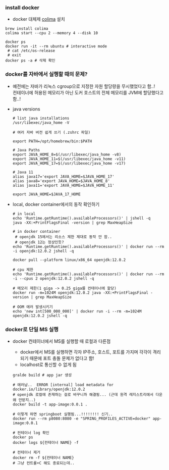 ### install docker
- docker 대체제 [colima](https://github.com/abiosoft/colima) 설치
```shell
brew install colima
colima start --cpu 2 --memory 4 --disk 10

docker ps
docker run -it --rm ubuntu # interactive mode
 # cat /etc/os-release
 # exit
docker ps -a # 삭제 확인
```

### docker를 자바에서 실행할 때의 문제?
- 예전에는 자바가 리눅스 cgroup으로 지정한 자원 할당량을 무시했었다고 함..! <br/>
  컨테이너에 허용된 메모리가 아닌 도커 호스트의 전체 메모리를 JVM에 할당했다고 함..! 

- java versions
  ```shell
  # list java installations
  /usr/libexec/java_home -V
  ```
  
  ```shell
  # 여러 자바 버전 쉽게 쓰기 (.zshrc 파일)
  
  export PATH=/opt/homebrew/bin:$PATH
  
  # Java Paths
  export JAVA_HOME_8=$(/usr/libexec/java_home -v8)
  export JAVA_HOME_11=$(/usr/libexec/java_home -v11)
  export JAVA_HOME_17=$(/usr/libexec/java_home -v17)
  
  # Java 11
  alias java17='export JAVA_HOME=$JAVA_HOME_17'
  alias java8='export JAVA_HOME=$JAVA_HOME_8'
  alias java11='export JAVA_HOME=$JAVA_HOME_11'
  
  export JAVA_HOME=$JAVA_17_HOME
  ```

- local, docker container에서의 동작 확인하기
  ```shell
  # in local
  echo 'Runtime.getRuntime().availableProcessors()' | jshell -q
  java -XX:+PrintFlagsFinal -version | grep MaxHeapSize
  
  # in docker container
   # openjdk 15에서는 리소스 제한 제대로 동작 안 함..
   # openjdk 12는 정상인듯?
  echo 'Runtime.getRuntime().availableProcessors()' | docker run --rm -i openjdk:12.0.2 jshell -q
  
  docker pull --platform linux/x86_64 openjdk:12.0.2
  
  # cpu 제한
  echo 'Runtime.getRuntime().availableProcessors()' | docker run --rm -i --cpus 2 openjdk:12.0.2 jshell -q
  
  # 메모리 제한(1 giga -> 0.25 giga를 컨테이너에 할당)
  docker run -m=1024M openjdk:12.0.2 java -XX:+PrintFlagsFinal -version | grep MaxHeapSize
  
  # OOM 에러 발생시키기
  echo 'new int[500_000_000]' | docker run -i --rm -m=1024M openjdk:12.0.2 jshell -q
  ```


### docker로 단일 MS 실행
- docker 컨테이너에서 MS를 실행할 때 로컬과 다른점
  - docker에서 MS를 실행하면 각자 IP주소, 호스트, 포트를 가지며 각각이 격리되기 때문에 포트 충돌 문제가 없다고 함!
  - localhost로 통신할 수 없게 됨
  
  ```shell
  gralde build # app jar 생성
  
  # 에러남..  ERROR [internal] load metadata for docker.io/library/openjdk:12.0.2
  # openjdk 로컬에 존재하는 걸로 바꾸니까 해결됨... (근데 원격 레지스트리에서 다운 왜 안받지..)    
  docker build -t app-image:0.0.1 .
  
  # 이렇게 하면 springboot 실행됨...!!!!!!!! 신기..
  docker run --rm p8080:8080 -e "SPRING_PROFILES_ACTIVE=docker" app-image:0.0.1
  
  # 컨테이너 log 확인
  docker ps
  docker logs ${컨테이너 NAME} -f
  
  # 컨테이너 제거
  docker rm -f ${컨테이너 NAME}
  # 그냥 컨트롤+C 해도 종료되는데..
  ```